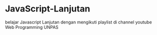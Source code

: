 # JavaScript-Lanjutan
belajar Javascript Lanjutan dengan mengikuti playlist di channel youtube Web Programming UNPAS
